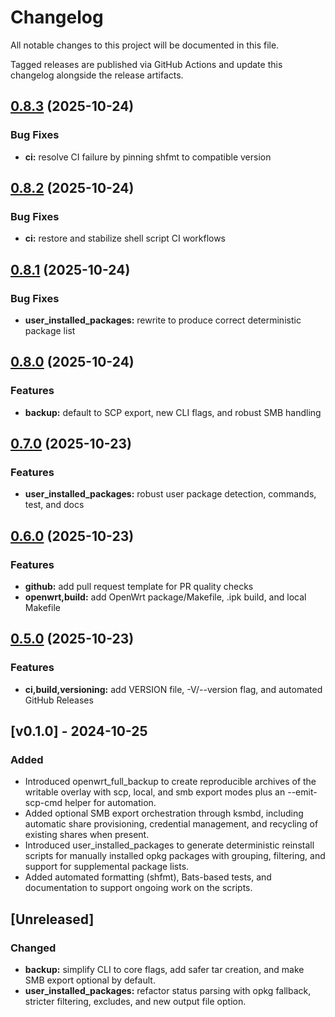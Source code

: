 # Changelog

All notable changes to this project will be documented in this file.

Tagged releases are published via GitHub Actions and update this changelog alongside the release artifacts.

## [0.8.3](https://github.com/nagual2/openwrt-extended-backup/compare/v0.8.2...v0.8.3) (2025-10-24)

### Bug Fixes

* **ci:** resolve CI failure by pinning shfmt to compatible version

## [0.8.2](https://github.com/nagual2/openwrt-extended-backup/compare/v0.8.1...v0.8.2) (2025-10-24)

### Bug Fixes

* **ci:** restore and stabilize shell script CI workflows

## [0.8.1](https://github.com/nagual2/openwrt-extended-backup/compare/v0.8.0...v0.8.1) (2025-10-24)

### Bug Fixes

* **user_installed_packages:** rewrite to produce correct deterministic package list

## [0.8.0](https://github.com/nagual2/openwrt-extended-backup/compare/v0.7.0...v0.8.0) (2025-10-24)

### Features

* **backup:** default to SCP export, new CLI flags, and robust SMB handling

## [0.7.0](https://github.com/nagual2/openwrt-extended-backup/compare/v0.6.0...v0.7.0) (2025-10-23)

### Features

* **user_installed_packages:** robust user package detection, commands, test, and docs

## [0.6.0](https://github.com/nagual2/openwrt-extended-backup/compare/v0.5.0...v0.6.0) (2025-10-23)

### Features

* **github:** add pull request template for PR quality checks
* **openwrt,build:** add OpenWrt package/Makefile, .ipk build, and local Makefile

## [0.5.0](https://github.com/nagual2/openwrt-extended-backup/compare/v0.4.1...v0.5.0) (2025-10-23)

### Features

* **ci,build,versioning:** add VERSION file, -V/--version flag, and automated GitHub Releases

## [v0.1.0] - 2024-10-25

### Added

- Introduced openwrt_full_backup to create reproducible archives of the writable overlay with scp, local, and smb export modes plus an --emit-scp-cmd helper for automation.
- Added optional SMB export orchestration through ksmbd, including automatic share provisioning, credential management, and recycling of existing shares when present.
- Introduced user_installed_packages to generate deterministic reinstall scripts for manually installed opkg packages with grouping, filtering, and support for supplemental package lists.
- Added automated formatting (shfmt), Bats-based tests, and documentation to support ongoing work on the scripts.

## [Unreleased]

### Changed

- **backup:** simplify CLI to core flags, add safer tar creation, and make SMB export optional by default.
- **user_installed_packages:** refactor status parsing with opkg fallback, stricter filtering, excludes, and new output file option.

